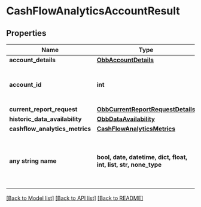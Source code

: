 # CashFlowAnalyticsAccountResult


## Properties
Name | Type | Description | Notes
------------ | ------------- | ------------- | -------------
**account_details** | [**ObbAccountDetails**](ObbAccountDetails.md) |  | 
**account_id** | **int** | An account ID represented as a number | 
**current_report_request** | [**ObbCurrentReportRequestDetails**](ObbCurrentReportRequestDetails.md) |  | 
**historic_data_availability** | [**ObbDataAvailability**](ObbDataAvailability.md) |  | 
**cashflow_analytics_metrics** | [**CashFlowAnalyticsMetrics**](CashFlowAnalyticsMetrics.md) |  | [optional] 
**any string name** | **bool, date, datetime, dict, float, int, list, str, none_type** | any string name can be used but the value must be the correct type | [optional]

[[Back to Model list]](../README.md#documentation-for-models) [[Back to API list]](../README.md#documentation-for-api-endpoints) [[Back to README]](../README.md)


